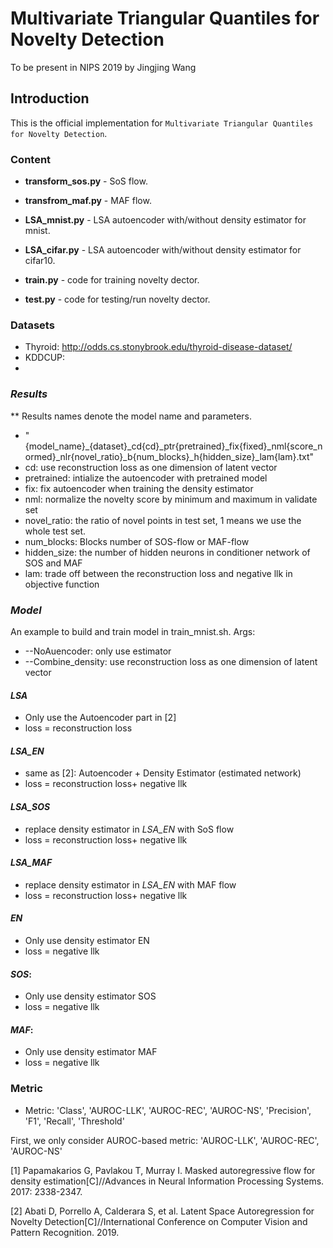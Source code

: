 # Multivariate Triangular Quantiles for Novelty Detection
To be present in NIPS 2019 by Jingjing Wang

## Introduction
This is the official implementation for ``Multivariate Triangular Quantiles for Novelty Detection``.



### Content

* **transform_sos.py** -  SoS flow.
* **transfrom_maf.py** - MAF flow.

* **LSA_mnist.py** - LSA autoencoder with/without density estimator for mnist.
* **LSA_cifar.py** - LSA autoencoder with/without density estimator for cifar10.

* **train.py** - code for training novelty dector.
* **test.py** - code for testing/run novelty dector.


### Datasets
* Thyroid: http://odds.cs.stonybrook.edu/thyroid-disease-dataset/
* KDDCUP: 
* 
### *Results*
** Results names denote the model name and parameters.

* "{model_name}_{dataset}_cd{cd}_ptr{pretrained}_fix{fixed}_nml{score_normed}_nlr{novel_ratio}_b{num_blocks}_h{hidden_size}_lam{lam}.txt"
* cd: use reconstruction loss as one dimension of latent vector
* pretrained: intialize the autoencoder with pretrained model
* fix: fix autoencoder when training the density estimator
* nml: normalize the novelty score by minimum and maximum in validate set
* novel_ratio: the ratio of novel points in test set, 1 means we use the whole test set.
* num_blocks: Blocks number of SOS-flow or MAF-flow
* hidden_size: the number of hidden neurons in conditioner network of SOS and MAF
* lam: trade off between the reconstruction loss and negative llk in objective function

### *Model*
An example to build and train model in train_mnist.sh. Args:
* --NoAuencoder: only use estimator
* --Combine_density: use reconstruction loss as one dimension of latent vector

#### *LSA*
* Only use the Autoencoder part in [2] 
* loss = reconstruction loss

#### *LSA_EN*
* same as [2]: 
Autoencoder + Density Estimator (estimated network)
* loss = reconstruction loss+ negative llk

#### *LSA_SOS*
* replace density estimator in *LSA_EN* with SoS flow
* loss = reconstruction loss+ negative llk

#### *LSA_MAF*
* replace density estimator in *LSA_EN* with MAF flow
* loss = reconstruction loss+ negative llk

#### *EN*
* Only use density estimator EN
* loss = negative llk

#### *SOS*: 
* Only use density estimator SOS
* loss = negative llk

#### *MAF*: 
* Only use density estimator MAF
* loss = negative llk


### Metric 
* Metric: 'Class', 'AUROC-LLK', 'AUROC-REC', 'AUROC-NS', 'Precision',
                'F1',
                'Recall',
                'Threshold'

First, we only consider AUROC-based metric: 'AUROC-LLK', 'AUROC-REC', 'AUROC-NS'



[1] Papamakarios G, Pavlakou T, Murray I. Masked autoregressive flow for density estimation[C]//Advances in Neural Information Processing Systems. 2017: 2338-2347.

[2] Abati D, Porrello A, Calderara S, et al. Latent Space Autoregression for Novelty Detection[C]//International Conference on Computer Vision and Pattern Recognition. 2019. 





